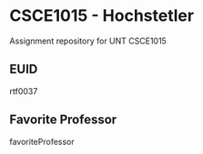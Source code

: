 # CSCE1015 - Hochstetler
Assignment repository for UNT CSCE1015
## EUID
rtf0037
## Favorite Professor
favoriteProfessor

